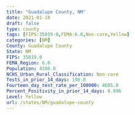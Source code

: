 ```yaml
---
title: "Guadalupe County, NM"
date: 2021-01-18
draft: false
type: county
tags: [FIPS:35019.0,FEMA:6.0,Non-core,Yellow]
categories: [NM]
County: Guadalupe County
State: NM
FIPS: 35019.0
FEMA_Region: 6.0
Population: 4300.0
NCHS_Urban_Rural_Classification: Non-core
Tests_in_prior_14_days: 198.0
Fourteen_day_test_rate_per_100000: 4605.0
Percent_Positivity_in_prior_14_days: 0.096
Level: Yellow
url: /states/NM/guadalupe-county
---
```




